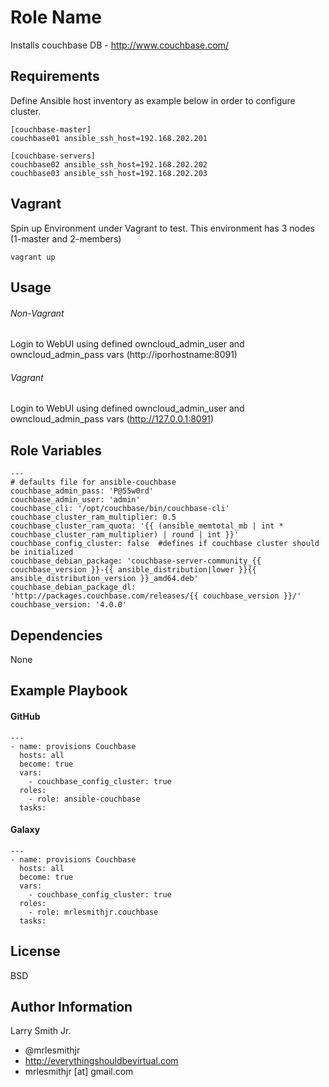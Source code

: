 Role Name
=========

Installs couchbase DB - http://www.couchbase.com/

Requirements
------------

Define Ansible host inventory as example below in order to configure cluster.
````
[couchbase-master]
couchbase01 ansible_ssh_host=192.168.202.201

[couchbase-servers]
couchbase02 ansible_ssh_host=192.168.202.202
couchbase03 ansible_ssh_host=192.168.202.203
````

Vagrant
-------
Spin up Environment under Vagrant to test. This environment has 3 nodes (1-master and 2-members)
````
vagrant up
````

Usage
-----

###### Non-Vagrant
Login to WebUI using defined owncloud_admin_user and owncloud_admin_pass vars (http://iporhostname:8091)

###### Vagrant
Login to WebUI using defined owncloud_admin_user and owncloud_admin_pass vars (http://127.0.0.1:8091)

Role Variables
--------------

````
---
# defaults file for ansible-couchbase
couchbase_admin_pass: 'P@55w0rd'
couchbase_admin_user: 'admin'
couchbase_cli: '/opt/couchbase/bin/couchbase-cli'
couchbase_cluster_ram_multiplier: 0.5
couchbase_cluster_ram_quota: '{{ (ansible_memtotal_mb | int * couchbase_cluster_ram_multiplier) | round | int }}'
couchbase_config_cluster: false  #defines if couchbase cluster should be initialized
couchbase_debian_package: 'couchbase-server-community_{{ couchbase_version }}-{{ ansible_distribution|lower }}{{ ansible_distribution_version }}_amd64.deb'
couchbase_debian_package_dl: 'http://packages.couchbase.com/releases/{{ couchbase_version }}/'
couchbase_version: '4.0.0'
````

Dependencies
------------

None

Example Playbook
----------------

#### GitHub
````
---
- name: provisions Couchbase
  hosts: all
  become: true
  vars:
    - couchbase_config_cluster: true
  roles:
    - role: ansible-couchbase
  tasks:
````
#### Galaxy
````
---
- name: provisions Couchbase
  hosts: all
  become: true
  vars:
    - couchbase_config_cluster: true
  roles:
    - role: mrlesmithjr.couchbase
  tasks:
````

License
-------

BSD

Author Information
------------------

Larry Smith Jr.
- @mrlesmithjr
- http://everythingshouldbevirtual.com
- mrlesmithjr [at] gmail.com
